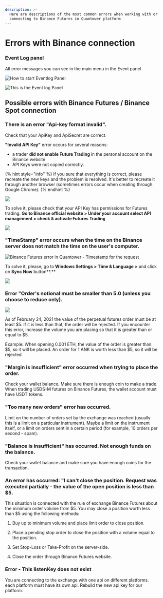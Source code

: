 ```yaml
---
description: >-
  Here are descriptions of the most common errors when working with or
  connecting to Binance Futures in Quantower platform
---
```


# Errors with Binance connection

### Event Log panel

All error messages you can see in the main menu in the Event panel 

![How to start Eventlog Panel](../../.gitbook/assets/image%20%28103%29.png)

![This is the Event log Panel](../../.gitbook/assets/image%20%28101%29.png)

## Possible errors with Binance Futures / Binance Spot connection

### There is an error "Api-key format invalid". 

Check that your ApiKey and ApiSecret are correct.

**"Invalid API Key"** error occurs for several reasons:

* a trader **did not enable Future Trading** in the personal account on the Binance website
* API Keys were not copied correctly.

{% hint style="info" %}
If you sure that everything is correct, please recreate the new keys and the problem is resolved. It's better to recreate it through another browser \(sometimes errors occur when creating through Google Chrome\).
{% endhint %}

![](../../.gitbook/assets/binance-futures-error.png)

To solve it, please check that your API Key has permissions for Futures trading. **Go to Binance official website &gt; Under your account select API management &gt; check & activate Futures Trading**

![](../../.gitbook/assets/image%20%2888%29.png)



### **"TimeStamp"** error occurs when the time on the Binance server does not match the time on the user's computer.

![Binance Futures error in Quantower - Timestamp for the request](../../.gitbook/assets/image%20%2889%29.png)

To solve it, please, go to **Windows Settings &gt; Time & Language &gt;** and click on **Sync Now** button**.**

![](../../.gitbook/assets/image%20%2892%29.png)

### 

### Error "Order's notional must be smaller than 5.0 \(unless you choose to reduce only\).

 

![](../../.gitbook/assets/image%20%28102%29.png)

As of February 24, 2021 the value of the perpetual futures order must be at least $5. If it is less than that, the order will be rejected. If you encounter this error, increase the volume you are placing so that it is greater than or equal to $5.

Example: When opening 0.001 ETH, the value of the order is greater than $5, so it will be placed. An order for 1 ANK is worth less than $5, so it will be rejected.

### "Margin is insufficient" error occurred when trying to place the order.

 Check your wallet balance. Make sure there is enough coin to make a trade. When trading USDS-M futures on Binance Futures, the wallet account must have USDT tokens.

### "Too many new orders" error has occurred.

 Limit on the number of orders set by the exchange was reached \(usually this is a limit on a particular instrument\). Maybe a limit on the instrument itself, or a limit on orders sent in a certain period \(for example, 10 orders per second - spam\).

### "Balance is insufficient" has occurred. Not enough funds on the balance.

 Check your wallet balance and make sure you have enough coins for the transaction.

### An error has occurred: "I can't close the position. Request was executed partially - the value of the open position is less than $5. 

This situation is connected with the rule of exchange Binance Futures about the minimum order volume from $5. You may close a position worth less than $5 using the following methods:

 1. Buy up to minimum volume and place limit order to close position. 

2. Place a pending stop order to close the position with a volume equal to the position. 

3. Set Stop-Loss or Take-Profit on the server-side.

 4. Close the order through Binance Futures website.

### Error - This listenKey does not exist

You are connecting to the exchange with one api on different platforms. each platform must have its own api. Rebuild the  new api key for our platform.

